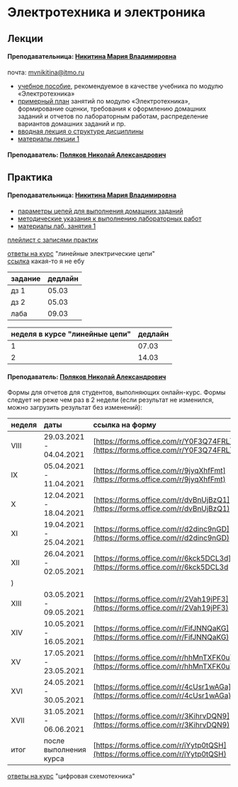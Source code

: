 # Электротехника и электроника

## Лекции

#### Преподавательница: [Никитина Мария Владимировна](https://isu.ifmo.ru/pls/apex/f?p=2143:3:111244859593082::NO::PID:111796)

почта: [mvnikitina@itmo.ru](mailto:mvnikitina@itmo.ru)

* [учебное пособие](https://drive.google.com/file/d/14gdTlNOeLpkL_jI3Sw7evWKib9WBKuYw/view), рекомендуемое в качестве учебника по модулю «Электротехника»
* [примерный план](https://drive.google.com/file/d/14GZ5tKQ4mGAu_tbxD1ZtbPl-rgAGY5lE/view) занятий по модулю «Электротехника», формирование оценки, требования к оформлению домашних заданий и отчетов по лабораторным работам, распределение вариантов домашних заданий и пр.
* [вводная лекция о структуре дисциплины](https://drive.google.com/file/d/1P6YoE0JV1NA2DPAJsM9s9Gwv_drHy1HX/view)
* [материалы лекции 1](https://drive.google.com/file/d/1WJt5p2m12F5xc5Yk0nTmIngniCm9XXiN/view)

#### Преподаватель: [Поляков Николай Александрович](https://isu.ifmo.ru/pls/apex/f?p=2143:3:111244859593082::NO::PID:137894)

## Практика

#### Преподавательница: [Никитина Мария Владимировна](https://isu.ifmo.ru/pls/apex/f?p=2143:3:111244859593082::NO::PID:111796)

* [параметры цепей для выполнения домашних заданий](https://drive.google.com/file/d/1KFJsFoFHU7fJjaeNyg4H1JgU5pJLN5hB/view)
* [методические указания к выполнению лабораторных работ](https://drive.google.com/file/d/1lRcMQX93qdbbQGIUX1amCNFeYCescBTQ/view)
* [материалы лаб. занятия 1](https://drive.google.com/file/d/1BkVRHXZbfbv4uQJ-FRcJUVrEkMjhz25P/view)

[плейлист с записями практик](https://www.youtube.com/playlist?list=PLzKRKyH3GUxQe_s1TtJgiRJl80ZzneMPZ)

[ответы на курс](https://drive.google.com/drive/folders/13S-tqWFHFhn3z9H8-HQSyroNaNADm4pR) "линейные электрические цепи"  
[ссылка](https://drive.google.com/drive/folders/1inVJVo2cPYAqsVBej8CE50hvfSoVxl5b) какая-то я не ебу

| задание | дедлайн |
| :--- | :--- |
| дз 1 | 05.03 |
| дз 2 | 05.03 |
| лаба | 09.03 |

| неделя в курсе "линейные цепи" | дедлайн |
| :--- | :--- |
| 1 | 07.03 |
| 2 | 14.03 |

#### Преподаватель: [Поляков Николай Александрович](https://isu.ifmo.ru/pls/apex/f?p=2143:3:111244859593082::NO::PID:137894)

Формы для отчетов для студентов, выполняющих онлайн-курс. Формы следует не реже чем раз в 2 недели \(если результат не изменился, можно загрузить результат без изменений\):

| неделя | даты | ссылка на форму |
| :--- | :--- | :--- |
| VIII | 29.03.2021 - 04.04.2021 | [https://forms.office.com/r/Y0F3Q74FRL](https://forms.office.com/r/Y0F3Q74FRL) |
| IX | 05.04.2021 - 11.04.2021 | [https://forms.office.com/r/9jyqXhfFmt](https://forms.office.com/r/9jyqXhfFmt) |
| X | 12.04.2021 - 18.04.2021 | [https://forms.office.com/r/dvBnUjBzQ1](https://forms.office.com/r/dvBnUjBzQ1) |
| XI | 19.04.2021 - 25.04.2021 | [https://forms.office.com/r/d2dinc9nGD](https://forms.office.com/r/d2dinc9nGD) |
| XII | 26.04.2021 - 02.05.2021 | [https://forms.office.com/r/6kck5DCL3d](https://forms.office.com/r/6kck5DCL3d
) |
| XIII | 03.05.2021 - 09.05.2021 | [https://forms.office.com/r/2Vah19jPF3](https://forms.office.com/r/2Vah19jPF3) |
| XIV | 10.05.2021 - 16.05.2021 | [https://forms.office.com/r/FifJNNQaKG](https://forms.office.com/r/FifJNNQaKG) |
| XV | 17.05.2021 - 23.05.2021 | [https://forms.office.com/r/hhMnTXFK0u](https://forms.office.com/r/hhMnTXFK0u) |
| XVI | 24.05.2021 - 30.05.2021 | [https://forms.office.com/r/4cUsr1wAGa](https://forms.office.com/r/4cUsr1wAGa) |
| XVII | 31.05.2021 - 06.06.2021 | [https://forms.office.com/r/3KihrvDQN9](https://forms.office.com/r/3KihrvDQN9) |
| итог | после выполнения курса | [https://forms.office.com/r/iYytp0tQSH](https://forms.office.com/r/iYytp0tQSH) |

[ответы на курс](https://drive.google.com/drive/folders/1rHT-gKE8-ui7PvByqp7Wlbwdl8i8yRkE) "цифровая схемотехника"

